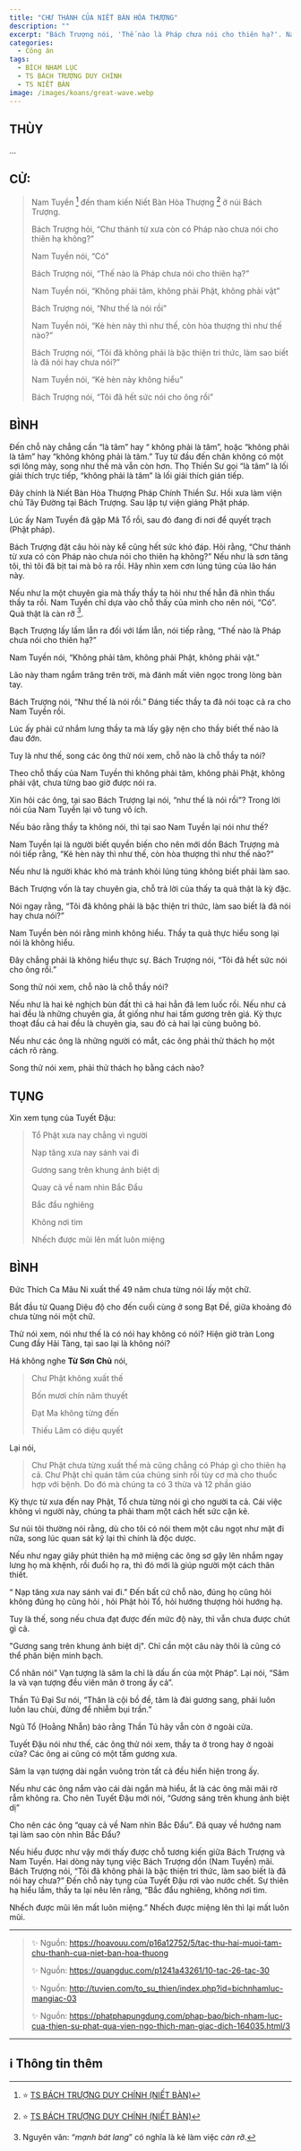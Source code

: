 ```yaml
---
title: "CHƯ THÁNH CỦA NIẾT BÀN HÒA THƯỢNG"
description: ""
excerpt: "Bách Trượng nói, 'Thế nào là Pháp chưa nói cho thiên hạ?'. Nam Tuyền nói, 'Không phải tâm, không phải Phật, không phải vật'"
categories:
  - Công án
tags:
  - BÍCH NHAM LỤC
  - TS BÁCH TRƯỢNG DUY CHÍNH
  - TS NIẾT BÀN
image: /images/koans/great-wave.webp
---
```


## THÙY

...

## CỬ:

> Nam Tuyền [^1] đến tham kiến Niết Bàn Hòa Thượng [^2] ở núi Bách Trượng.
>
> Bách Trượng hỏi, “Chư thánh từ xưa còn có Pháp nào chưa nói cho thiên hạ không?”
>
> Nam Tuyền nói, “Có”
>
> Bách Trượng nói, “Thế nào là Pháp chưa nói cho thiên hạ?”
>
> Nam Tuyền nói, “Không phải tâm, không phải Phật, không phải vật”
>
> Bách Trượng nói, “Như thế là nói rồi”
>
> Nam Tuyền nói, “Kẻ hèn này thì như thế, còn hòa thượng thì như thế nào?”
>
> Bách Trượng nói, “Tôi đã không phải là bậc thiện tri thức, làm sao biết là đã nói hay chưa nói?”
>
> Nam Tuyền nói, “Kẻ hèn này không hiểu”
>
> Bách Trượng nói, “Tôi đã hết sức nói cho ông rồi”

## BÌNH

Đến chỗ này chẳng cần “là tâm” hay “ không phải là tâm”, hoặc “không phải là tâm” hay “không không phải là tâm.”
Tuy từ đầu đến chân không có một sợi lông mày, song như thế mà vẫn còn hơn.
Thọ Thiền Sư gọi “là tâm” là lối giải thích trực tiếp, “không phải là tâm” là lối giải thích gián tiếp.

Đây chính là Niết Bàn Hòa Thượng Pháp Chính Thiền Sư.
Hồi xưa làm viện chủ Tây Đường tại Bách Trượng. Sau lập tự viện giảng Phật pháp.

Lúc ấy Nam Tuyền đã gặp Mã Tổ rồi, sau đó đang đi nơi để quyết trạch (Phật pháp).

Bách Trượng đặt câu hỏi này kể cũng hết sức khó đáp.
Hỏi rằng, “Chư thánh từ xưa có còn Pháp nào chưa nói cho thiên hạ không?”
Nếu như là sơn tăng tôi, thì tôi đã bịt tai mà bỏ ra rồi.
Hãy nhìn xem cơn lúng túng của lão hán này.

Nếu như la một chuyên gia mà thấy thầy ta hỏi như thế hẳn đã nhìn thấu thầy ta rồi.
Nam Tuyền chỉ dựa vào chỗ thấy của mình cho nên nói, “Có”.
Quả thật là càn rỡ [^3].

Bạch Trượng lấy lầm lẫn ra đối với lầm lẫn, nói tiếp rằng, “Thế nào là Pháp chưa nói cho thiên hạ?”

Nam Tuyền nói, “Không phải tâm, không phải Phật, không phải vật.”

Lão này tham ngắm trăng trên trời, mà đánh mất viên ngọc trong lòng bàn tay.

Bách Trượng nói, “Như thế là nói rồi.” Đáng tiếc thầy ta đã nói toạc cả ra cho Nam Tuyền rồi.

Lúc ấy phải cứ nhắm lưng thầy ta mà lấy gậy nện cho thầy biết thế nào là đau đớn.

Tuy là như thế, song các ông thử nói xem, chỗ nào là chỗ thầy ta nói?

Theo chỗ thấy của Nam Tuyền thì không phải tâm, không phải Phật, không phải vật, chưa từng bao giờ được nói ra.

Xin hỏi các ông, tại sao Bách Trượng lại nói, “như thế là nói rồi”? Trong lời nói của Nam Tuyền lại vô tung vô ích.

Nếu bảo rằng thầy ta không nói, thì tại sao Nam Tuyền lại nói như thế?

Nam Tuyền lại là người biết quyền biến cho nên mới dồn Bách Trượng mà nói tiếp rằng, “Kẻ hèn này thì như thế, còn hòa thượng thì như thế nào?”

Nếu như là người khác khó mà tránh khỏi lúng túng không biết phải làm sao.

Bách Trượng vốn là tay chuyên gia, chỗ trả lời của thấy ta quả thật là kỳ đặc.

Nói ngay rằng, “Tôi đã không phải là bậc thiện tri thức, làm sao biết là đã nói hay chưa nói?”

Nam Tuyền bèn nói rằng mình không hiểu. Thầy ta quả thực hiểu song lại nói là không hiểu.

Đây chẳng phải là không hiểu thực sự. Bách Trượng nói, “Tôi đã hết sức nói cho ông rồi.”

Song thử nói xem, chỗ nào là chỗ thầy nói?

Nếu như là hai kẻ nghịch bùn đất thì cả hai hẳn đã lem luốc rồi.
Nếu như cả hai đều là những chuyên gia, ắt giống như hai tấm gương trên giá.
Kỳ thực thoạt đầu cả hai đều là chuyên gia, sau đó cả hai lại cùng buông bỏ.

Nếu như các ông là những người có mắt, các ông phải thử thách họ một cách rõ ràng.

Song thử nói xem, phải thử thách họ bằng cách nào?

## TỤNG

Xin xem tụng của Tuyết Đậu:

> Tổ Phật xưa nay chẳng vì người
>
> Nạp tăng xưa nay sánh vai đi
>
> Gương sang trên khung ảnh biệt dị
>
> Quay cả về nam nhìn Bắc Đẩu
>
> Bắc đẩu nghiêng
>
> Không nơi tìm
>
> Nhếch được mũi lên mất luôn miệng

## BÌNH

Đức Thích Ca Mâu Ni xuất thế 49 năm chưa từng nói lấy một chữ.

Bắt đầu từ Quang Diệu độ cho đến cuối cùng ở song Bạt Đề, giữa khoảng đó chưa từng nói một chữ.

Thử nói xem, nói như thế là có nói hay không có nói? Hiện giờ tràn Long Cung đầy Hải Tàng, tại sao lại là không nói?

Há không nghe **Từ Sơn Chủ** nói,

> Chư Phật không xuất thế
>
> Bốn mươi chín năm thuyết
>
> Đạt Ma không từng đến
>
> Thiếu Lâm có diệu quyết

Lại nói,

> Chư Phật chưa từng xuất thế mà cũng chẳng có Pháp gì cho thiên hạ cả.
> Chư Phật chỉ quán tâm của chúng sinh rồi tùy cơ mà cho thuốc hợp với bệnh.
> Do đó mà chúng ta có 3 thừa và 12 phần giáo

Kỳ thực từ xưa đến nay Phật, Tổ chưa từng nói gì cho người ta cả. Cái việc không vì người này, chúng ta phải tham một cách hết sức cận kẻ.

Sư núi tôi thường nói rằng, dù cho tôi có nói them một câu ngọt như mật đi nữa, song lúc quan sát kỹ lại thì chính là độc dược.

Nếu như ngay giây phút thiên hạ mở miệng các ông sơ gậy lên nhắm ngay lưng họ mà khệnh, rồi đuổi họ ra, thì đó mới là giúp người một cách thân thiết.

“ Nạp tăng xưa nay sánh vai đi.” Đến bất cứ chỗ nào, đúng họ cũng hỏi không đúng họ cũng hỏi , hỏi Phật hỏi Tổ, hỏi hướng thượng hỏi hướng hạ.

Tuy là thế, song nếu chưa đạt được đến mức độ này, thì vẫn chưa được chút gì cả.

"Gương sang trên khung ảnh biệt dị". Chỉ cần một câu này thôi là cũng có thể phân biện minh bạch.

Cổ nhân nói” Vạn tượng là sâm la chỉ là dấu ấn của một Pháp”. Lại nói, “Sâm la và vạn tượng đều viên mãn ở trong ấy cả”.

Thần Tú Đại Sư nói, “Thân là cội bồ đề, tâm là đài gương sang, phải luôn luôn lau chùi, đừng để nhiễm bụi trần.”

Ngũ Tổ (Hoằng Nhẫn) bảo rằng Thần Tú hãy vẫn còn ở ngoài cửa.

Tuyết Đậu nói như thế, các ông thử nói xem, thầy ta ở trong hay ở ngoài cửa? Các ông ai cũng có một tấm gương xưa.

Sâm la vạn tượng dài ngắn vuông tròn tất cả đều hiển hiện trong ấy.

Nếu như các ông nắm vào cái dài ngắn mà hiểu, ắt là các ông mãi mãi rờ rẫm không ra. Cho nên Tuyết Đậu mới nói, “Gương sáng trên khung ảnh biệt dị”

Cho nên các ông “quay cả về Nam nhìn Bắc Đẩu”. Đã quay về hướng nam tại làm sao còn nhìn Bắc Đẩu?

Nếu hiểu được như vậy mới thấy được chỗ tương kiến giữa Bách Trượng và Nam Tuyền. Hai dòng này tụng việc Bách Trượng dồn (Nam Tuyền) mãi. Bách Trượng nói, “Tôi đã không phải là bậc thiện tri thức, làm sao biết là đã nói hay chưa?” Đến chỗ này tụng của Tuyết Đậu rơi vào nước chết. Sự thiên hạ hiểu lầm, thầy ta lại nêu lên rằng, “Bắc đẩu nghiêng, không nơi tìm.

Nhếch được mũi lên mất luôn miệng.” Nhếch được miệng lên thì lại mất luôn mũi.

<hr class="blog-rule" />

> ✨ Nguồn: https://hoavouu.com/p16a12752/5/tac-thu-hai-muoi-tam-chu-thanh-cua-niet-ban-hoa-thuong
>
> ✨ Nguồn: https://quangduc.com/p1241a43261/10-tac-26-tac-30
>
> ✨ Nguồn: http://tuvien.com/to_su_thien/index.php?id=bichnhamluc-mangiac-03
>
> ✨ Nguồn: https://phatphapungdung.com/phap-bao/bich-nham-luc-cua-thien-su-phat-qua-vien-ngo-thich-man-giac-dich-164035.html/3

<hr class="blog-rule" />

## ℹ️ Thông tin thêm

[^1]: ⭐️ <a href="https://blog.phapthihoi.org/gt-member/ts-bach-truong-duy-chinh/" target="_blank">TS BÁCH TRƯỢNG DUY CHÍNH (NIẾT BÀN)</a>

[^2]: ⭐️ <a href="https://nigioikhatsi.net/thien/duy-chinh-dau-voi-nam-tuyen.html" target="_blank">TS BÁCH TRƯỢNG DUY CHÍNH (NIẾT BÀN)</a>

[^3]: Nguyên văn: “_mạnh bát lang_” có nghĩa là kẻ làm việc _càn rỡ_.
